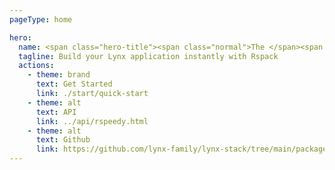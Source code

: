 ```yaml
---
pageType: home

hero:
  name: <span class="hero-title"><span class="normal">The </span><span class="brand-ani">Build Tool </span><span class="normal">for </span><span class="brand">Lynx</span></span>
  tagline: Build your Lynx application instantly with Rspack
  actions:
    - theme: brand
      text: Get Started
      link: ./start/quick-start
    - theme: alt
      text: API
      link: ../api/rspeedy.html
    - theme: alt
      text: Github
      link: https://github.com/lynx-family/lynx-stack/tree/main/packages/rspeedy
---
```


